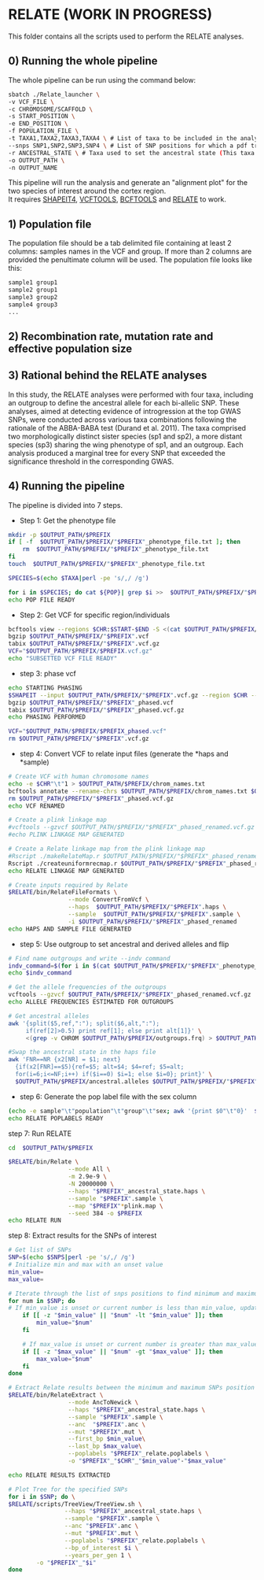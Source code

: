 # RELATE (WORK IN PROGRESS)

This folder contains all the scripts used to perform the RELATE analyses.

## 0) Running the whole pipeline

The whole pipeline can be run using the command below: 

``` bash
sbatch ./Relate_launcher \
-v VCF_FILE \
-c CHROMOSOME/SCAFFOLD \
-s START_POSITION \ 
-e END_POSITION \ 
-f POPULATION_FILE \
-t TAXA1,TAXA2,TAXA3,TAXA4 \ # List of taxa to be included in the analysis (separated by a comma)
--snps SNP1,SNP2,SNP3,SNP4 \ # List of SNP positions for which a pdf tree will be generated (separated by a comma)
-r ANCESTRAL_STATE \ # Taxa used to set the ancestral state (This taxa should also be included in the -t flag)
-o OUTPUT_PATH \
-n OUTPUT_NAME
```
This pipeline will run the analysis and generate an "alignment plot" for the two species of interest around the cortex region.  
It requires  [SHAPEIT4](https://odelaneau.github.io/shapeit4/), [VCFTOOLS](https://vcftools.github.io), [BCFTOOLS](https://samtools.github.io/bcftools/) and [RELATE](https://myersgroup.github.io/relate/) to work. 

## 1) Population file

The population file should be a tab delimited file containing at least 2 columns: samples names in the VCF and group. If more than 2 columns are provided the penultimate column will be used. The population file looks like this:

``` bash
sample1	group1
sample2 group1
sample3	group2
sample4	group3
...

```

## 2) Recombination rate, mutation rate and effective population size

## 3) Rational behind the RELATE analyses

In this study, the RELATE analyses were performed with four taxa, including an outgroup to define the ancestral allele for each bi-allelic SNP. These analyses, aimed at detecting evidence of introgression at the top GWAS SNPs, were conducted across various taxa combinations following the rationale of the ABBA-BABA test (Durand et al. 2011). The taxa comprised two morphologically distinct sister species (sp1 and sp2), a more distant species (sp3) sharing the wing phenotype of sp1, and an outgroup. Each analysis produced a marginal tree for every SNP that exceeded the significance threshold in the corresponding GWAS.

## 4) Running the pipeline

The pipeline is divided into 7 steps.

- Step 1: Get the phenotype file

``` bash
mkdir -p $OUTPUT_PATH/$PREFIX
if [ -f  $OUTPUT_PATH/$PREFIX/"$PREFIX"_phenotype_file.txt ]; then
    rm  $OUTPUT_PATH/$PREFIX/"$PREFIX"_phenotype_file.txt
fi
touch  $OUTPUT_PATH/$PREFIX/"$PREFIX"_phenotype_file.txt

SPECIES=$(echo $TAXA|perl -pe 's/,/ /g')

for i in $SPECIES; do cat ${POP}| grep $i >>  $OUTPUT_PATH/$PREFIX/"$PREFIX"_phenotype_file.txt; done
echo POP FILE READY
```

- Step 2: Get VCF for specific region/individuals
``` bash
bcftools view --regions $CHR:$START-$END -S <(cat $OUTPUT_PATH/$PREFIX/"$PREFIX"_phenotype_file.txt|awk '{print $1}') $VCF |  bcftools view -v snps -O v  > $OUTPUT_PATH/$PREFIX/"$PREFIX".vcf
bgzip $OUTPUT_PATH/$PREFIX/"$PREFIX".vcf
tabix $OUTPUT_PATH/$PREFIX/"$PREFIX".vcf.gz
VCF="$OUTPUT_PATH/$PREFIX/$PREFIX.vcf.gz"
echo "SUBSETTED VCF FILE READY"
```

- step 3: phase vcf 

``` bash
echo STARTING PHASING
$SHAPEIT --input $OUTPUT_PATH/$PREFIX/"$PREFIX".vcf.gz --region $CHR --output $OUTPUT_PATH/$PREFIX/"$PREFIX"_phased.vcf 
bgzip $OUTPUT_PATH/$PREFIX/"$PREFIX"_phased.vcf
tabix $OUTPUT_PATH/$PREFIX/"$PREFIX"_phased.vcf.gz
echo PHASING PERFORMED

VCF="$OUTPUT_PATH/$PREFIX/$PREFIX_phased.vcf"
rm $OUTPUT_PATH/$PREFIX/"$PREFIX".vcf.gz
```
- step 4: Convert VCF to relate input files (generate the *haps and *sample)

``` bash
# Create VCF with human chromosome names
echo -e $CHR"\t"1 > $OUTPUT_PATH/$PREFIX/chrom_names.txt
bcftools annotate --rename-chrs $OUTPUT_PATH/$PREFIX/chrom_names.txt $OUTPUT_PATH/$PREFIX/"$PREFIX"_phased.vcf.gz -o $OUTPUT_PATH/$PREFIX/"$PREFIX"_phased_renamed.vcf.gz
rm $OUTPUT_PATH/$PREFIX/"$PREFIX"_phased.vcf.gz
echo VCF RENAMED

# Create a plink linkage map
#vcftools --gzvcf $OUTPUT_PATH/$PREFIX/"$PREFIX"_phased_renamed.vcf.gz --out $OUTPUT_PATH/$PREFIX/"$PREFIX"_linkage_map --plink
#echo PLINK LINKAGE MAP GENERATED

# Create a Relate linkage map from the plink linkage map
#Rscript ./makeRelateMap.r $OUTPUT_PATH/$PREFIX/"$PREFIX"_phased_renamed.vcf.gz $OUTPUT_PATH/$PREFIX/"$PREFIX"_linkage_map.map
Rscript ./createuniformrecmap.r $OUTPUT_PATH/$PREFIX/"$PREFIX"_phased_renamed.vcf.gz LM.bed
echo RELATE LINKAGE MAP GENERATED

# Create inputs required by Relate
$RELATE/bin/RelateFileFormats \
                 --mode ConvertFromVcf \
                 --haps  $OUTPUT_PATH/$PREFIX/"$PREFIX".haps \
                 --sample  $OUTPUT_PATH/$PREFIX/"$PREFIX".sample \
                 -i $OUTPUT_PATH/$PREFIX/"$PREFIX"_phased_renamed
echo HAPS AND SAMPLE FILE GENERATED
```

- step 5: Use outgroup to set ancestral and derived alleles and flip

``` bash
# Find name outgroups and write --indv command
indv_command=$(for i in $(cat $OUTPUT_PATH/$PREFIX/"$PREFIX"_phenotype_file.txt|grep $OUTGROUP|awk '{print $1}'); do echo -e "--indv $i"; done |perl -pe 's/\n/ /g')
echo $indv_command

# Get the allele frequencies of the outgroups 
vcftools --gzvcf $OUTPUT_PATH/$PREFIX/"$PREFIX"_phased_renamed.vcf.gz  --freq $indv_command --out $OUTPUT_PATH/$PREFIX/outgroups
echo ALLELE FREQUENCIES ESTIMATED FOR OUTGROUPS

# Get ancestral alleles
awk '{split($5,ref,":"); split($6,alt,":"); 
     if(ref[2]>0.5) print ref[1]; else print alt[1]}' \
     <(grep -v CHROM $OUTPUT_PATH/$PREFIX/outgroups.frq) > $OUTPUT_PATH/$PREFIX/ancestral.alleles

#Swap the ancestral state in the haps file 
awk 'FNR==NR {x2[NR] = $1; next}
  {if(x2[FNR]==$5){ref=$5; alt=$4; $4=ref; $5=alt; 
  for(i=6;i<=NF;i++) if($i==0) $i=1; else $i=0}; print}' \
  $OUTPUT_PATH/$PREFIX/ancestral.alleles $OUTPUT_PATH/$PREFIX/"$PREFIX".haps > $OUTPUT_PATH/$PREFIX/"$PREFIX"_ancestral_state.haps
```

- step 6: Generate the pop label file with the sex column
  
``` bash
(echo -e sample"\t"population"\t"group"\t"sex; awk '{print $0"\t"0}'  $OUTPUT_PATH/$PREFIX/"$PREFIX"_phenotype_file.txt) > $OUTPUT_PATH/$PREFIX/"$PREFIX"_relate.poplabels
echo RELATE POPLABELS READY
```

step 7: Run RELATE

``` bash
cd  $OUTPUT_PATH/$PREFIX

$RELATE/bin/Relate \
                 --mode All \
                 -m 2.9e-9 \
                 -N 20000000 \
                 --haps "$PREFIX"_ancestral_state.haps \
                 --sample "$PREFIX".sample \
                 --map "$PREFIX"*plink.map \
                 --seed 384 -o $PREFIX
echo RELATE RUN
```

step 8: Extract results for the SNPs of interest

``` bash
# Get list of SNPs
SNP=$(echo $SNPS|perl -pe 's/,/ /g')
# Initialize min and max with an unset value
min_value=
max_value=

# Iterate through the list of snps positions to find minimum and maximum
for num in $SNP; do
# If min_value is unset or current number is less than min_value, update min_value
    if [[ -z "$min_value" || "$num" -lt "$min_value" ]]; then
        min_value="$num"
    fi

    # If max_value is unset or current number is greater than max_value, update max_value
    if [[ -z "$max_value" || "$num" -gt "$max_value" ]]; then
        max_value="$num"
    fi
done

# Extract Relate results between the minimum and maximum SNPs position
$RELATE/bin/RelateExtract \
                 --mode AncToNewick \
                 --haps "$PREFIX"_ancestral_state.haps \
                 --sample "$PREFIX".sample \
                 --anc  "$PREFIX".anc \
                 --mut "$PREFIX".mut \
                 --first_bp $min_value\
                 --last_bp $max_value\
                 --poplabels "$PREFIX"_relate.poplabels \
                 -o "$PREFIX"_"$CHR"_"$min_value"-"$max_value"

echo RELATE RESULTS EXTRACTED

# Plot Tree for the specified SNPs
for i in $SNP; do \
$RELATE/scripts/TreeView/TreeView.sh \
                --haps "$PREFIX"_ancestral_state.haps \
                --sample "$PREFIX".sample \
                --anc "$PREFIX".anc \
                --mut "$PREFIX".mut \
                --poplabels "$PREFIX"_relate.poplabels \
                --bp_of_interest $i \
                --years_per_gen 1 \
		-o "$PREFIX"_"$i"
done
```
